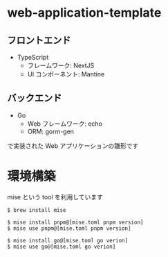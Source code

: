 # web-application-template

## フロントエンド
- TypeScript
    - フレームワーク: NextJS
    - UI コンポーネント: Mantine

## バックエンド
- Go
    - Web フレームワーク: echo
    - ORM: gorm-gen

で実装された Web アプリケーションの雛形です

# 環境構築
mise という tool を利用しています
```
$ brew install mise

$ mise install pnpm@[mise.toml pnpm version]
$ mise use pnpm@[mise.toml pnpm version]

$ mise install go@[mise.toml go verion]
$ mise use go@[mise.toml go verion]
```